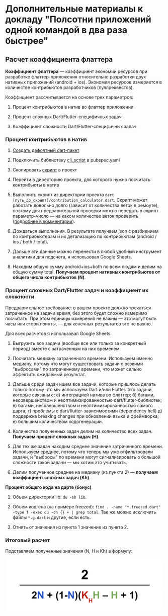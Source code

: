 # Дополнительные материалы к докладу "Полсотни приложений одной командой в два раза быстрее"

## Расчет коэффициента флаттера

**Коэффициент флаттера** — коэффициент экономии ресурсов при разработке флаттер-приложения относительно разработки двух нативных приложений (android + ios). Экономия ресурсов измеряется в количестве контрибьютов разработчиков (пуллреквестов).

Коэффициент рассчитывается на основе трех параметров:

1. Процент контрибьютов в натив во флаттер приложении

2. Процент сложных Dart/Flutter-специфичных задач

3. Коэффициент сложности Dart/Flutter-специфичных задач

### Процент контрибьютов в натив

1. [Создать дефолтный dart-пакет](https://dart.dev/guides/libraries/create-library-packages "https://dart.dev/guides/libraries/create-library-packages")

2. Подключить библиотеку [cli_script](https://pub.dev/packages/cli_script "https://pub.dev/packages/cli_script") в pubspec.yaml

3. Скопировать [скрипт](https://gist.github.com/kltsv/be5b8e09f907a722b0e4de3c7c96e8a6 "https://gist.github.com/kltsv/be5b8e09f907a722b0e4de3c7c96e8a6") в проект

4. Перейти в директорию проекта, для которого нужно посчитать контрибьюты в натив

5. Выполнить скрипт из директории проекта `dart [путь_до_скрипт]/contribution_calculator.dart`. Скрипт может работать довольно долго (зависит от количества веток в ремоуте), поэтому для предварительной проверки можно передать в скрипт параметр-число — на каком количестве веток проверить ([подробнее в комментарии](https://gist.github.com/kltsv/be5b8e09f907a722b0e4de3c7c96e8a6#file-contribution_calculator-dart-L4 "https://gist.github.com/kltsv/be5b8e09f907a722b0e4de3c7c96e8a6#file-contribution_calculator-dart-L4")).

6. Дождаться выполнения. В результате получаем json с разбиением по контрибьютерам и их детализацию по контрибьютам (android / ios / both / total).

7. Дальше эти данные можно перенести в любой удобный инструмент аналитики для подсчета, я использовал Google Sheets.

8. Находим общую сумму android+ios+both по всем людям и делим на общую сумму total. **Получаем процент нативных контрибьютов от общего числа контрибьютов (N)**.

### Процент сложных Dart/Flutter задач и коэффициент их сложности

Предварительное требование: в вашем проекте должно трекаться затраченное на задачи время, без этого будет сложно измеримо посчитать. При этом единицы измерения не важны — это могут быть часы или стори поинты, — для конечных результатов это не важно.

Для всех расчетов я использовал Google Sheets.

1. Выгрузить все задачи (вообще все или только за конкретный период) вместе с затраченным на них временем.

2. Посчитать медиану затраченного времени. Используем именно медиану, потому что могут существовать задачи с резкими "выбросами" по затраченному времени, что может сильно аффектить ожидаемый результат.

3. Дальше среди задач ищем все задачи, которые пришлось делать только потому что мы используем Dart и/или Flutter. Это задачи, которые связаны с:  а) интеграцией натива во флаттер; б) багами, несовершенством и неоптимизированностью dart/flutter-библиотек; в) багами, несовершенством и неоптимизированностью самого дарта; г) проблемы с dart/flutter-зависимостями (dependency hell) д) поддержка breaking changes при обновлении языка и фреймворка; е) большим количеством кодогенерации.

4. Количество полученных задач делим на количество всех задач. **Получаем процент сложных задач (H)**.

5. Для тех же задач находим среднее значение затраченного времени. Используем среднее, потому что теперь мы уже отфильтровали задачи, и "выбросы" по времени могут сигнализировать о большой сложности такой задачи — мы хотим это учитывать.

6. Делим полученное среднее на медиану (из пункта 2) — **получаем коэффициент сложных задач (Kh)**.

**Процент общего кода на дарте (бонус)**

1. Объем директории lib: `du -sh lib`.

2. Объем кодгена (на примере freezed): `find . -name "*.freezed.dart" -type f -exec du -ch {} + | grep total`. Так же можно исключить файлы `*.g.dart` и другие, если есть.

3. Отнять от значения из пункта 1 значение из пункта 2.

### Итоговый расчет

Подставляем полученные значения (N, H и Kh) в формулу:

![equation](images/equation.png)